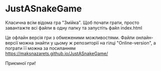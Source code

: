 # JustASnakeGame

Класична всім відома гра "Змійка".
Щоб почати грати, просто завантажте всі файли в одну папку та запустіть файл index.html

Це офлайн версія гри з обмеженими можливостями.
Файли онлайн-версії можна знайти у цьому ж репозиторії на гілці "Online-version", а пограти її можна за посиланням https://maksnazarets.github.io/JustASnakeGame/

Приємної гри!
